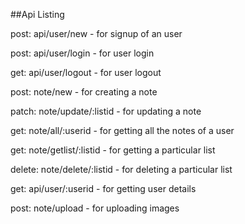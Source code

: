 ##Api Listing

post: api/user/new - for signup of an user

post: api/user/login - for user login

get: api/user/logout - for user logout

post: note/new - for creating a note

patch: note/update/:listid - for updating a note

get: note/all/:userid - for getting all the notes of a user

get: note/getlist/:listid - for getting a particular list

delete: note/delete/:listid - for deleting a particular list

get: api/user/:userid - for getting user details

post: note/upload - for uploading images

